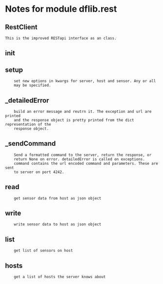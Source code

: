 # Notes for module dflib.rest
## RestClient


	This is the improved RESTapi interface as an class.
	

## __init__


		

## setup


		set new options in kwargs for server, host and sensor. Any or all
		may be specified.
		

## _detailedError


		build an error message and reutrn it. The exception and url are printed
		and the response object is pretty printed from the dict representation of the
		response object.
		

## _sendCommand


		Send a formatted command to the server, return the response, or
		return None on error. detailedError is called on exceptions.
		command contains the url encoded command and parameters. These are sent
		to server on port 4242.
		

## read


		get sensor data from host as json object
		

## write


		write sensor data to host as json object
		

## list


		get list of sensors on host
		

## hosts


		get a list of hosts the server knows about
		


